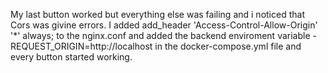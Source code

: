 My last button worked but everything else was failing and i noticed that Cors was givine errors. I added add_header 'Access-Control-Allow-Origin' '*' always; to the nginx.conf and added the backend enviroment variable - REQUEST_ORIGIN=http://localhost in the docker-compose.yml
file and every button started working. 
